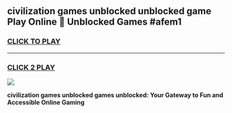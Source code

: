 
## civilization games unblocked unblocked game Play Online 👋 Unblocked Games #afem1
<h3>
<a href="https://premium.freeplayer.one?title=civilization_games_unblocked&ref=21F">CLICK TO PLAY</a></h3>
<hr>

<h3>
<a href="https://premium.freeplayer.one?title=civilization_games_unblocked&ref=21F">CLICK 2 PLAY</a>
  
</h3>

<a href="https://premium.freeplayer.one?title=civilization_games_unblocked&ref=21F/"><img src="https://clearcache.store/games.png"></a>


**civilization games unblocked games unblocked: Your Gateway to Fun and Accessible Online Gaming**
